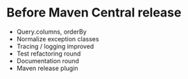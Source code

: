 # Before Maven Central release 

* Query.columns, orderBy
* Normalize exception classes
* Tracing / logging improved
* Test refactoring round
* Documentation round
* Maven release plugin